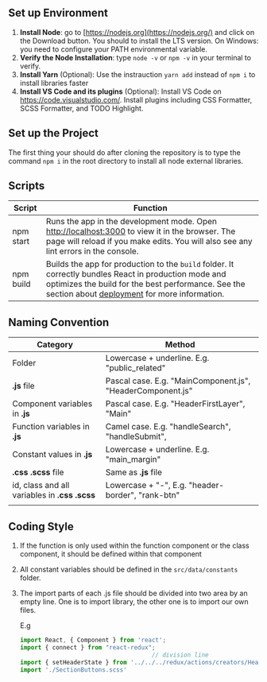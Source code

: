 ## Set up Environment

1. **Install Node**: go to [https://nodejs.org](https://nodejs.org/) and click on the Download button. You should to install the LTS version. On Windows: you need to configure your PATH environmental variable.
2. **Verify the Node Installation**: type `node -v` or `npm -v` in your terminal to verify.
3. **Install Yarn** (Optional): Use the instrauction `yarn add`  instead of `npm i` to install libraries faster 
4. **Install VS Code and its plugins** (Optional): Install VS Code on https://code.visualstudio.com/. Install plugins including CSS Formatter, SCSS Formatter, and TODO Highlight.

## Set up the Project

The first thing your should do after cloning the repository is to type the command `npm i` in the root directory to install all node external libraries.

## Scripts

| Script    | Function                                                     |
| --------- | ------------------------------------------------------------ |
| npm start | Runs the app in the development mode. Open [http://localhost:3000](http://localhost:3000) to view it in the browser. The page will reload if you make edits. You will also see any lint errors in the console. |
| npm build | Builds the app for production to the `build` folder. It correctly bundles React in production mode and optimizes the build for the best performance. See the section about [deployment](https://facebook.github.io/create-react-app/docs/deployment) for more information. |

## Naming Convention

| Category                                      | Method                                                     |
| --------------------------------------------- | ---------------------------------------------------------- |
| Folder                                        | Lowercase + underline. E.g. "public_related"               |
| **.js** file                                  | Pascal case. E.g. "MainComponent.js", "HeaderComponent.js" |
| Component variables in **.js**                | Pascal case. E.g. "HeaderFirstLayer", "Main"               |
| Function variables in **.js**                 | Camel case. E.g. "handleSearch", "handleSubmit",           |
| Constant values in **.js**                    | Lowercase + underline. E.g. "main_margin"                  |
| **.css .scss** file                           | Same as **.js** file                                       |
| id, class and all variables in **.css .scss** | Lowercase + "-", E.g. "header-border", "rank-btn"          |
|                                               |                                                            |

## Coding Style

1. If the function is only used within the function component or the class component, it should be defined within that component

2. All constant variables should be defined in the `src/data/constants` folder.

3. The import parts of each .js file should be divided into two area by an empty line. One is to import library, the other one is to import our own files.

   E.g

   ```javascript
   import React, { Component } from 'react';
   import { connect } from "react-redux";
   										// division line
   import { setHeaderState } from '../../../redux/actions/creators/HeaderStateAction';
   import './SectionButtons.scss'
   ```

   